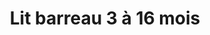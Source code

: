 ---
title: "Lit barreau 3 à 16 mois"
categories: [mobilier]
image: "img/lit-barreaux-bebe.webp"
website: "https://www.chambre-enfant-bebe.fr/lit-barreaux-bebe-60x120-mila.html"

price: 0
progress: 0
contrib:
  - name: Aurélie J.
    donate: 0
acquired: true
---